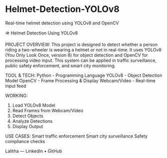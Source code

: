 # Helmet-Detection-YOLOv8
Real-time helmet detection using YOLOv8 and OpenCV

🪖 Helmet Detection Using YOLOv8

PROJECT OVERVIEW:
This project is designed to detect whether a person riding a two-wheeler is wearing a helmet or not in real-time. It uses YOLOv8 (You Only Look Once, version 8) for object detection and OpenCV for processing video input. This system can be applied in traffic surveillance, public safety enforcement, and smart city monitoring.


TOOL & TECH:
Python - Programming Language
YOLOv8 - Object Detection Model
OpenCV - Frame Processing & Display
Webcam/Video - Real-time input feed


WORKING: 
1. Load YOLOv8 Model
2. Read Frames from Webcam/Video
3. Detect Objects
4. Analyze Detections
5. Display Output


USE CASES:
Smart traffic enforcement
Smart city surveillance
Safety compliance checks


Lalitha — LinkedIn • GitHub


